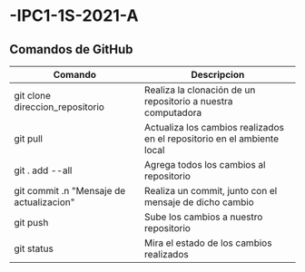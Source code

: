# -IPC1-1S-2021-A
## Comandos de GitHub
| Comando																		| Descripcion																															|
|-------------------------------------------|-------------------------------------------------------------------------|
| git clone direccion_repositorio						| Realiza la clonación de un repositorio a nuestra computadora						|
| git pull																	| Actualiza los cambios realizados en el repositorio en el ambiente local |
| git . add --all														| Agrega todos los cambios al repositorio																	|
| git commit .n "Mensaje de actualizacion" 	| Realiza un commit, junto con el mensaje de dicho cambio									|
| git push																	| Sube los cambios a nuestro repositorio																	|
| git status																| Mira el estado de los cambios realizados																|
